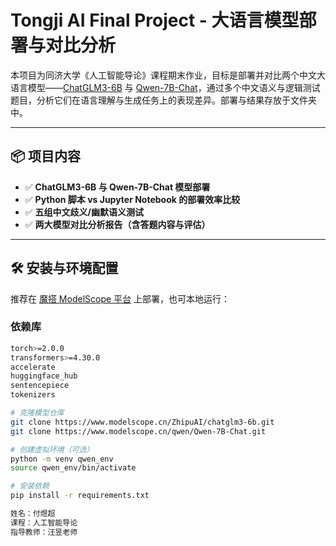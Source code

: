 # Tongji AI Final Project - 大语言模型部署与对比分析

本项目为同济大学《人工智能导论》课程期末作业，目标是部署并对比两个中文大语言模型——[ChatGLM3-6B](https://www.modelscope.cn/ZhipuAI/chatglm3-6b.git) 与 [Qwen-7B-Chat](https://www.modelscope.cn/qwen/Qwen-7B-Chat.git)，通过多个中文语义与逻辑测试题目，分析它们在语言理解与生成任务上的表现差异。部署与结果存放于文件夹中。

---

## 📦 项目内容

- ✅ **ChatGLM3-6B 与 Qwen-7B-Chat 模型部署**
- ✅ **Python 脚本 vs Jupyter Notebook 的部署效率比较**
- ✅ **五组中文歧义/幽默语义测试**
- ✅ **两大模型对比分析报告（含答题内容与评估）**

---

## 🛠️ 安装与环境配置

推荐在 [魔搭 ModelScope 平台](https://www.modelscope.cn/) 上部署，也可本地运行：

### 依赖库

```bash
torch>=2.0.0
transformers>=4.30.0
accelerate
huggingface_hub
sentencepiece
tokenizers

# 克隆模型仓库
git clone https://www.modelscope.cn/ZhipuAI/chatglm3-6b.git
git clone https://www.modelscope.cn/qwen/Qwen-7B-Chat.git

# 创建虚拟环境（可选）
python -m venv qwen_env
source qwen_env/bin/activate

# 安装依赖
pip install -r requirements.txt

姓名：付煜超
课程：人工智能导论
指导教师：汪昱老师

